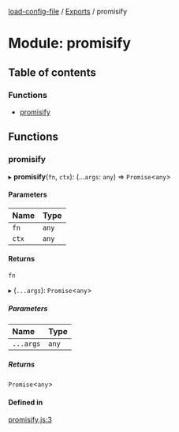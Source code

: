 [load-config-file](../README.md) / [Exports](../modules.md) / promisify

# Module: promisify

## Table of contents

### Functions

- [promisify](promisify-1.md#promisify)

## Functions

### promisify

▸ **promisify**(`fn`, `ctx`): (...`args`: `any`) => `Promise`\<`any`\>

#### Parameters

| Name | Type |
| :------ | :------ |
| `fn` | `any` |
| `ctx` | `any` |

#### Returns

`fn`

▸ (`...args`): `Promise`\<`any`\>

##### Parameters

| Name | Type |
| :------ | :------ |
| `...args` | `any` |

##### Returns

`Promise`\<`any`\>

#### Defined in

[promisify.js:3](https://github.com/snowyu/load-config-file.js/blob/8cfff8f769e2609f7da227584685c944297db0c8/src/promisify.js#L3)
